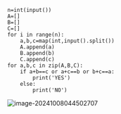 ```
n=int(input())
A=[]
B=[]
C=[]
for i in range(n):
    a,b,c=map(int,input().split())
    A.append(a)
    B.append(b)
    C.append(c)
for a,b,c in zip(A,B,C):
    if a+b==c or a+c==b or b+c==a:
        print('YES')
    else:
        print('NO')
```

![image-20241008044502707](C:\Users\huawei\AppData\Roaming\Typora\typora-user-images\image-20241008044502707.png)